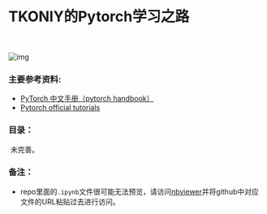 # TKONIY的Pytorch学习之路

   　　　　　　　　　　　

![img](https://raw.githubusercontent.com/pytorch/pytorch/master/docs/source/_static/img/pytorch-logo-dark.png)



### 主要参考资料:

* [PyTorch 中文手册（pytorch handbook）](https://github.com/zergtant/pytorch-handbook)
* [Pytorch official tutorials](https://pytorch.org/tutorials/)

### 目录：

​	未完善。

### 备注：

* repo里面的`.ipynb`文件很可能无法预览，请访问[nbviewer](https://nbviewer.jupyter.org/)并将github中对应文件的URL粘贴过去进行访问。

